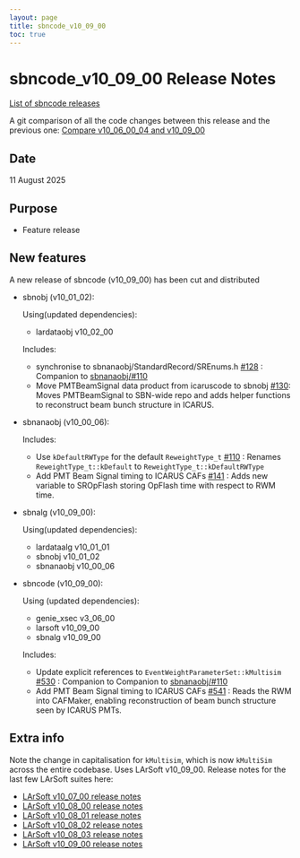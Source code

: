 ```yaml
---
layout: page
title: sbncode_v10_09_00
toc: true
---
```


sbncode_v10_09_00 Release Notes 
=======================================================================================

[List of sbncode releases](https://sbnsoftware.github.io/AnalysisInfrastructure/ReleaseManagement/Releases/List_of_SBN_code_releases)

A git comparison of all the code changes between this release and the previous one: [Compare v10_06_00_04 and v10_09_00](https://github.com/SBNSoftware/sbncode/compare/v10_06_00_04...v10_09_00)

Date
---------------------------------------------------
11 August 2025

Purpose
---------------------------------------------------
* Feature release

New features
---------------------------------------------------
A new release of sbncode (v10_09_00) has been cut and distributed

* sbnobj (v10_01_02):

  Using(updated dependencies):
  
  * lardataobj          v10_02_00
 
  Includes:

  * synchronise to sbnanaobj/StandardRecord/SREnums.h [#128](https://github.com/SBNSoftware/sbnobj/pull/128) : Companion to [sbnanaobj/#110](https://github.com/SBNSoftware/sbnanaobj/pull/110)
  * Move PMTBeamSignal data product from icaruscode to sbnobj [#130](https://github.com/SBNSoftware/sbnobj/pull/130): Moves PMTBeamSignal to SBN-wide repo and adds helper functions to reconstruct beam bunch structure in ICARUS.
  
* sbnanaobj (v10_00_06):

  Includes:

  * Use `kDefaultRWType` for the default `ReweightType_t` [#110](https://github.com/SBNSoftware/sbnanaobj/pull/110) : Renames `ReweightType_t::kDefault` to `ReweightType_t::kDefaultRWType`
  * Add PMT Beam Signal timing to ICARUS CAFs [#141](https://github.com/SBNSoftware/sbnanaobj/pull/141) : Adds new variable to SROpFlash storing OpFlash time with respect to RWM time.

* sbnalg (v10_09_00):

  Using(updated dependencies):
  
  * lardataalg          v10_01_01
  * sbnobj              v10_01_02
  * sbnanaobj           v10_00_06

* sbncode (v10_09_00):

  Using (updated dependencies):
  
  * genie_xsec          v3_06_00
  * larsoft			        v10_09_00
  * sbnalg              v10_09_00
 
  Includes:

  * Update explicit references to `EventWeightParameterSet::kMultisim` [#530](https://github.com/SBNSoftware/sbncode/pull/530) : Companion to Companion to [sbnanaobj/#110](https://github.com/SBNSoftware/sbnanaobj/pull/110)
  * Add PMT Beam Signal timing to ICARUS CAFs [#541](https://github.com/SBNSoftware/sbncode/pull/541) : Reads the RWM into CAFMaker, enabling reconstruction of beam bunch structure seen by ICARUS PMTs.
    
Extra info
---------------------------------------------------
Note the change in capitalisation for `kMultisim`, which is now `kMultiSim` across the entire codebase.
Uses LArSoft v10_09_00. Release notes for the last few LArSoft suites here:
* [LArSoft v10_07_00 release notes](https://github.com/LArSoft/larsoft/releases/tag/v10_07_00)
* [LArSoft v10_08_00 release notes](https://github.com/LArSoft/larsoft/releases/tag/v10_08_00)
* [LArSoft v10_08_01 release notes](https://github.com/LArSoft/larsoft/releases/tag/v10_08_01)
* [LArSoft v10_08_02 release notes](https://github.com/LArSoft/larsoft/releases/tag/v10_08_02)
* [LArSoft v10_08_03 release notes](https://github.com/LArSoft/larsoft/releases/tag/v10_08_03)
* [LArSoft v10_09_00 release notes](https://github.com/LArSoft/larsoft/releases/tag/v10_09_00)
